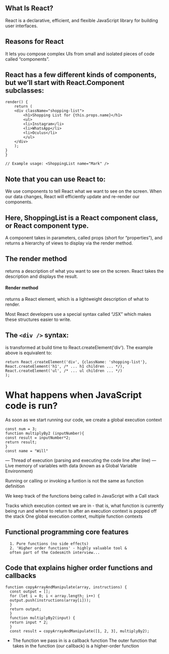 ## What Is React?
   React is a declarative, efficient, and flexible JavaScript library for building user interfaces.

## Reasons for React
   It lets you compose complex UIs from small and isolated pieces of code called “components”.

## React has a few different kinds of components, but we’ll start with React.Component subclasses:
``` class ShoppingList extends React.Component {
render() {
    return (
    <div className="shopping-list">
        <h1>Shopping List for {this.props.name}</h1>
        <ul>
        <li>Instagram</li>
        <li>WhatsApp</li>
        <li>Oculus</li>
        </ul>
    </div>
    );
}
}

// Example usage: <ShoppingList name="Mark" />

```

## Note that you can use React to:
   We use components to tell React what we want to see on the screen. When our data changes, React will efficiently update and re-render our components.

## Here, ShoppingList is a React component class, or React component type.
   A component takes in parameters, called props (short for “properties”), and returns a hierarchy of views to display via the render method.
## The render method 
   returns a description of what you want to see on the screen. 
   React takes the description and displays the result. 

#### Render method
   returns a React element, which is a lightweight description of what to render.

   Most React developers use a special syntax called “JSX” which makes these structures easier to write.

## The  ```<div />``` syntax:
   is transformed at build time to React.createElement('div'). The example above is equivalent to:

```
return React.createElement('div', {className: 'shopping-list'},
React.createElement('h1', /* ... h1 children ... */),
React.createElement('ul', /* ... ul children ... */)
);
```

# What happens when JavaScript code is run?
  As soon as we start running our code, we create a global execution
  context
   ```
   const num = 3;
   function multiplyBy2 (inputNumber){
   const result = inputNumber*2;
   return result;
   }
   const name = "Will"
  ```

   — Thread of execution (parsing and executing the code line after line)
   — Live memory of variables with data (known as a Global Variable 
   Environment)

   Running or calling or invoking a funtion is not the same as function definition

   We keep track of the functions being called in JavaScript 
   with a Call stack

   Tracks which execution context we are in - that is, what 
   function is currently being run and where to return to 
   after an execution context is popped off the stack
   One global execution context, multiple function 
   contexts
 
 ## Functional programming core features
      1. Pure functions (no side effects)
      2. 'Higher order functions' - highly valuable tool & 
      often part of the Codesmith interview...

## Code that explains higher order functions and callbacks
    function copyArrayAndManipulate(array, instructions) {
      const output = [];
      for (let i = 0; i < array.length; i++) {
      output.push(instructions(array[i]));
      }
      return output;
      }
      function multiplyBy2(input) {
      return input * 2;
      }
      const result = copyArrayAndManipulate([1, 2, 3], multiplyBy2);

* The function we pass in is a callback function
  The outer function that takes in the function (our callback) is a higher-order function